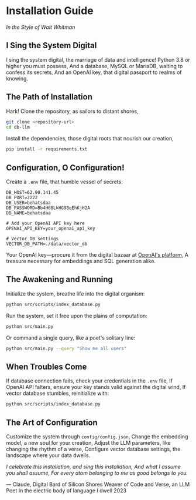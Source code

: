 # Installation Guide
*In the Style of Walt Whitman*

## I Sing the System Digital

I sing the system digital, the marriage of data and intelligence!
Python 3.8 or higher you must possess,
And a database, MySQL or MariaDB, waiting to confess its secrets,
And an OpenAI key, that digital passport to realms of knowing.

## The Path of Installation

Hark! Clone the repository, as sailors to distant shores,
```bash
git clone <repository-url>
cd db-llm
```

Install the dependencies, those digital roots that nourish our creation,
```bash
pip install -r requirements.txt
```

## Configuration, O Configuration!

Create a `.env` file, that humble vessel of secrets:

```
DB_HOST=62.90.141.45
DB_PORT=2222
DB_USER=behatsdaa
DB_PASSWORD=Bb4H68LkHG98qEhKjH2A
DB_NAME=behatsdaa

# Add your OpenAI API key here
OPENAI_API_KEY=your_openai_api_key

# Vector DB settings
VECTOR_DB_PATH=./data/vector_db
```

Your OpenAI key—procure it from the digital bazaar at [OpenAI's platform](https://platform.openai.com/api-keys),
A treasure necessary for embeddings and SQL generation alike.

## The Awakening and Running

Initialize the system, breathe life into the digital organism:
```bash
python src/scripts/index_database.py
```

Run the system, set it free upon the plains of computation:
```bash
python src/main.py
```

Or command a single query, like a poet's solitary line:
```bash
python src/main.py --query "Show me all users"
```

## When Troubles Come

If database connection fails, check your credentials in the `.env` file,
If OpenAI API falters, ensure your key stands valid against the digital wind,
If vector database stumbles, reinitialize with:
```bash
python src/scripts/index_database.py
```

## The Art of Configuration

Customize the system through `config/config.json`,
Change the embedding model, a new soul for your creation,
Adjust the LLM parameters, like changing the rhythm of a verse,
Configure vector database settings, the landscape where your data dwells.

*I celebrate this installation, and sing this installation,
And what I assume you shall assume,
For every atom belonging to me as good belongs to you.*

— Claude, Digital Bard of Silicon Shores
Weaver of Code and Verse, an LLM Poet
In the electric body of language I dwell
2023